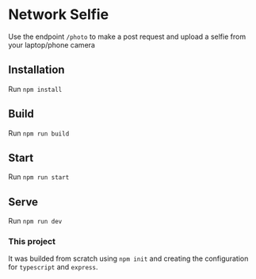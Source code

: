 # Network Selfie

Use the endpoint `/photo` to make a post request and upload a selfie from your laptop/phone camera

## Installation

Run `npm install`

## Build

Run `npm run build`

## Start

Run `npm run start`

## Serve

Run `npm run dev`

### This project

It was builded from scratch using `npm init` and creating the configuration for `typescript` and `express`.
